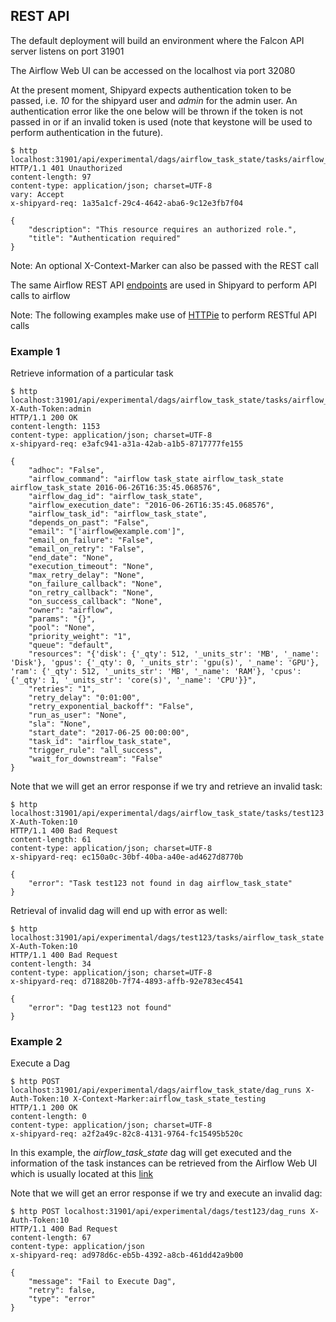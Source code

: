 ## REST API ##

The default deployment will build an environment where the Falcon API server listens on port 31901

The Airflow Web UI can be accessed on the localhost via port 32080

At the present moment, Shipyard expects authentication token to be passed, i.e. *10* for the shipyard
user and *admin* for the admin user. An authentication error like the one below will be thrown if the
token is not passed in or if an invalid token is used (note that keystone will be used to perform 
authentication in the future).

```
$ http localhost:31901/api/experimental/dags/airflow_task_state/tasks/airflow_task_state
HTTP/1.1 401 Unauthorized
content-length: 97
content-type: application/json; charset=UTF-8
vary: Accept
x-shipyard-req: 1a35a1cf-29c4-4642-aba6-9c12e3fb7f04

{
    "description": "This resource requires an authorized role.",
    "title": "Authentication required"
}

```

Note: An optional X-Context-Marker can also be passed with the REST call


The same Airflow REST API [endpoints](https://airflow.incubator.apache.org/api.html) are used in
Shipyard to perform API calls to airflow


Note: The following examples make use of [HTTPie](https://httpie.org/) to perform RESTful API calls

### Example 1 ###

Retrieve information of a particular task 

```
$ http localhost:31901/api/experimental/dags/airflow_task_state/tasks/airflow_task_state X-Auth-Token:admin
HTTP/1.1 200 OK
content-length: 1153
content-type: application/json; charset=UTF-8
x-shipyard-req: e3afc941-a31a-42ab-a1b5-8717777fe155

{
    "adhoc": "False",
    "airflow_command": "airflow task_state airflow_task_state airflow_task_state 2016-06-26T16:35:45.068576",
    "airflow_dag_id": "airflow_task_state",
    "airflow_execution_date": "2016-06-26T16:35:45.068576",
    "airflow_task_id": "airflow_task_state",
    "depends_on_past": "False",
    "email": "['airflow@example.com']",
    "email_on_failure": "False",
    "email_on_retry": "False",
    "end_date": "None",
    "execution_timeout": "None",
    "max_retry_delay": "None",
    "on_failure_callback": "None",
    "on_retry_callback": "None",
    "on_success_callback": "None",
    "owner": "airflow",
    "params": "{}",
    "pool": "None",
    "priority_weight": "1",
    "queue": "default",
    "resources": "{'disk': {'_qty': 512, '_units_str': 'MB', '_name': 'Disk'}, 'gpus': {'_qty': 0, '_units_str': 'gpu(s)', '_name': 'GPU'}, 'ram': {'_qty': 512, '_units_str': 'MB', '_name': 'RAM'}, 'cpus': {'_qty': 1, '_units_str': 'core(s)', '_name': 'CPU'}}",
    "retries": "1",
    "retry_delay": "0:01:00",
    "retry_exponential_backoff": "False",
    "run_as_user": "None",
    "sla": "None",
    "start_date": "2017-06-25 00:00:00",
    "task_id": "airflow_task_state",
    "trigger_rule": "all_success",
    "wait_for_downstream": "False"
}

```


Note that we will get an error response if we try and retrieve an invalid task:

```
$ http localhost:31901/api/experimental/dags/airflow_task_state/tasks/test123 X-Auth-Token:10
HTTP/1.1 400 Bad Request
content-length: 61
content-type: application/json; charset=UTF-8
x-shipyard-req: ec150a0c-30bf-40ba-a40e-ad4627d8770b

{
    "error": "Task test123 not found in dag airflow_task_state"
}

```


Retrieval of invalid dag will end up with error as well:

```
$ http localhost:31901/api/experimental/dags/test123/tasks/airflow_task_state X-Auth-Token:10
HTTP/1.1 400 Bad Request
content-length: 34
content-type: application/json; charset=UTF-8
x-shipyard-req: d718820b-7f74-4893-affb-92e783ec4541

{
    "error": "Dag test123 not found"
}

```


### Example 2 ###

Execute a Dag

```
$ http POST localhost:31901/api/experimental/dags/airflow_task_state/dag_runs X-Auth-Token:10 X-Context-Marker:airflow_task_state_testing
HTTP/1.1 200 OK
content-length: 0
content-type: application/json; charset=UTF-8
x-shipyard-req: a2f2a49c-82c8-4131-9764-fc15495b520c

```

In this example, the *airflow_task_state* dag will get executed and the information of the task instances
can be retrieved from the Airflow Web UI which is usually located at this [link](http://localhost:32080/admin/taskinstance/)


Note that we will get an error response if we try and execute an invalid dag:

```
$ http POST localhost:31901/api/experimental/dags/test123/dag_runs X-Auth-Token:10
HTTP/1.1 400 Bad Request
content-length: 67
content-type: application/json
x-shipyard-req: ad978d6c-eb5b-4392-a8cb-461dd42a9b00

{
    "message": "Fail to Execute Dag",
    "retry": false,
    "type": "error"
}

```

